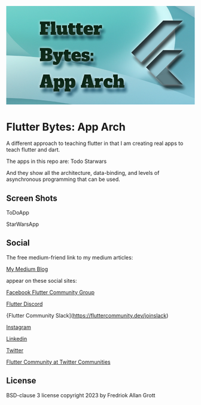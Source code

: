 ![image header](./media/flutter-bytes-app-arch-image-header.png)

# Flutter Bytes: App Arch

A different approach to teaching flutter in that I am creating real apps to teach flutter and dart.

The apps in this repo are:
         Todo
         Starwars

And they show all the architecture, data-binding, and levels of asynchronous programming that can be used.

## Screen Shots

ToDoApp

StarWarsApp


## Social

The free medium-friend link to my medium articles:

[My Medium Blog](https://fredgrott.medium.com)




appear on these social sites:

[Facebook Flutter Community Group](https://www.facebook.com/groups/fluttercommunity/)

[Flutter Discord](https://discord.com/invite/N7Yshp4)


{Flutter Community Slack](https://fluttercommunity.dev/joinslack)

[Instagram](https://www.instagram.com/fredgrott/)

[Linkedin](https://www.linkedin.com/in/fredgrottstartupfluttermobileappdesigner/)


[Twitter](https://twitter.com/fredgrott)

[Flutter Community at Twitter Communities](https://twitter.com/i/communities/1472249315724771329)





## License

BSD-clause 3 license copyright 2023 by Fredriok Allan Grott

